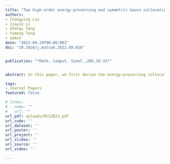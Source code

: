 ```yaml
---
title: "Two high-order energy-preserving and symmetric Gauss collocation integrators for solving the hyperbolic Hamiltonian systems"
authors:
- Changying Liu
- Jiayin Li
- Zhenqi Yang
- Yumeng Tang
- admin
date: "2022-09-29T00:00:00Z"
doi: "10.1016/j.matcom.2022.09.016"


publication: "*Math. Comput. Simul.,205,19-32*"


abstract: In this paper, we first derive the energy-preserving collocation integrator for solving the hyperbolic Hamiltonian systems. Then, two concrete high-order energy-preserving and symmetric integrators are presented by choosing the collocation nodes as two and three Gauss–Legendre points, respectively. The convergence and the symmetry of the constructed energy-preserving integrators are rigorously analysed. Numerical results verify the energy conservation property and the accuracy of the proposed integrators.

tags:
- Journal Papers
featured: false

# links:
# - name: ""
#   url: ""
url_pdf: uploads/MCS2023.pdf
url_code: ''
url_dataset: ''
url_poster: ''
url_project: ''
url_slides: ''
url_source: ''
url_video: ''

---
```




